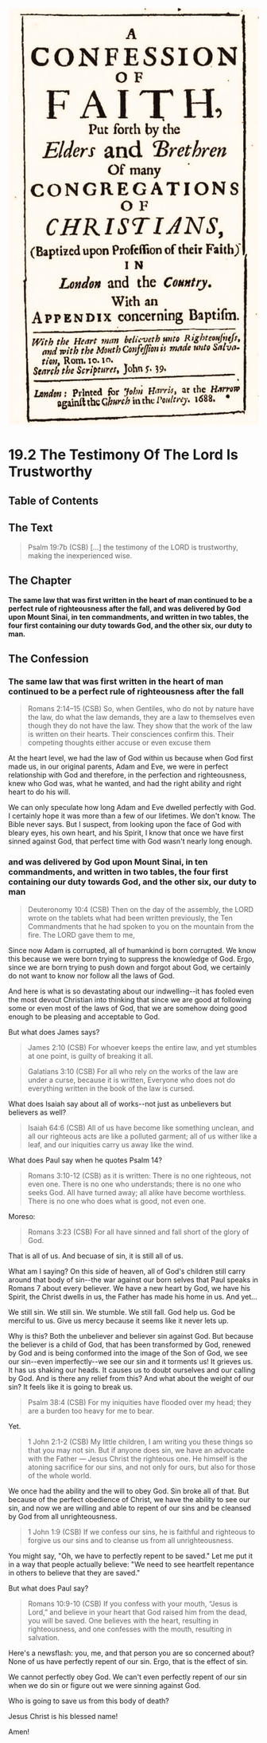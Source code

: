 <img class="intro-right" src="../images/art-1689.png">

# 19.2 The Testimony Of The Lord Is Trustworthy

## Table of Contents

<!-- toc -->

## The Text

>Psalm 19:7b (CSB) [...] the testimony of the LORD is trustworthy, making the inexperienced wise.

## The Chapter

**The same law that was first written in the heart of man continued to be a perfect rule of righteousness after the fall, and was delivered by God upon Mount Sinai, in ten commandments, and written in two tables, the four first containing our duty towards God, and the other six, our duty to man.**

## The Confession

### The same law that was first written in the heart of man continued to be a perfect rule of righteousness after the fall

>Romans 2:14–15 (CSB) So, when Gentiles, who do not by nature have the law, do what the law demands, they are a law to themselves even though they do not have the law. They show that the work of the law is written on their hearts. Their consciences confirm this. Their competing thoughts either accuse or even excuse them

At the heart level, we had the law of God within us because when God first made us, in our original parents, Adam and Eve, we were in perfect relationship with God and therefore, in the perfection and righteousness, knew who God was, what he wanted, and had the right ability and right heart to do his will.

We can only speculate how long Adam and Eve dwelled perfectly with God. I certainly hope it was more than a few of our lifetimes. We don't know. The Bible never says. But I suspect, from looking upon the face of God with bleary eyes, his own heart, and his Spirit, I know that once we have first sinned against God, that perfect time with God wasn't nearly long enough.

### and was delivered by God upon Mount Sinai, in ten commandments, and written in two tables, the four first containing our duty towards God, and the other six, our duty to man

>Deuteronomy 10:4 (CSB) Then on the day of the assembly, the LORD wrote on the tablets what had been written previously, the Ten Commandments that he had spoken to you on the mountain from the fire. The LORD gave them to me,

Since now Adam is corrupted, all of humankind is born corrupted. We know this because we were born trying to suppress the knowledge of God. Ergo, since we are born trying to push down and forgot about God, we certainly do not want to know nor follow all the laws of God.

And here is what is so devastating about our indwelling--it has fooled even the most devout Christian into thinking that since we are good at following some or even most of the laws of God, that we are somehow doing good enough to be pleasing and acceptable to God.

But what does James says?

>James 2:10 (CSB) For whoever keeps the entire law, and yet stumbles at one point, is guilty of breaking it all.

>Galatians 3:10 (CSB) For all who rely on the works of the law are under a curse, because it is written, Everyone who does not do everything written in the book of the law is cursed.

What does Isaiah say about all of works--not just as unbelievers but believers as well?

>Isaiah 64:6 (CSB) All of us have become like something unclean, and all our righteous acts are like a polluted garment; all of us wither like a leaf, and our iniquities carry us away like the wind.

What does Paul say when he quotes Psalm 14?

>Romans 3:10-12 (CSB) as it is written: There is no one righteous, not even one. There is no one who understands; there is no one who seeks God. All have turned away; all alike have become worthless. There is no one who does what is good, not even one.

Moreso:

>Romans 3:23 (CSB) For all have sinned and fall short of the glory of God.

That is all of us. And becuase of sin, it is still all of us.

What am I saying? On this side of heaven, all of God's children still carry around that body of sin--the war against our born selves that Paul speaks in Romans 7 about every believer. We have a new heart by God, we have his Spirit, the Christ dwells in us, the Father has made his home in us. And yet...

We still sin. We still sin. We stumble. We still fall. God help us. God be merciful to us. Give us mercy because it seems like it never lets up.

Why is this? Both the unbeliever and believer sin against God. But because the believer is a child of God, that has been transformed by God, renewed by God and is being conformed into the image of the Son of God, we see our sin--even imperfectly--we see our sin and it torments us! It grieves us. It has us shaking our heads. It causes us to doubt ourselves and our calling by God. And is there any relief from this? And what about the weight of our sin? It feels like it is going to break us.

>Psalm 38:4 (CSB) For my iniquities have flooded over my head; they are a burden too heavy for me to bear.

Yet.

>1 John 2:1-2 (CSB) My little children, I am writing you these things so that you may not sin. But if anyone does sin, we have an advocate with the Father — Jesus Christ the righteous one. He himself is the atoning sacrifice for our sins, and not only for ours, but also for those of the whole world.

We once had the ability and the will to obey God. Sin broke all of that. But because of the perfect obedience of Christ, we have the ability to see our sin, and now we are willing and able to repent of our sins and be cleansed by God from all unrighteousness.

>1 John 1:9 (CSB) If we confess our sins, he is faithful and righteous to forgive us our sins and to cleanse us from all unrighteousness.

You might say, "Oh, we have to perfectly repent to be saved." Let me put it in a way that people actually believe: "We need to see heartfelt repentance in others to believe that they are saved."

But what does Paul say?

>Romans 10:9-10 (CSB) If you confess with your mouth, “Jesus is Lord,” and believe in your heart that God raised him from the dead, you will be saved. One believes with the heart, resulting in righteousness, and one confesses with the mouth, resulting in salvation.

Here's a newsflash: you, me, and that person you are so concerned about? None of us have perfectly repent of our sin. Ergo, that is the effect of sin.

We cannot perfectly obey God. We can't even perfectly repent of our sin when we do sin or figure out we were sinning against God.

Who is going to save us from this body of death?

Jesus Christ is his blessed name!

Amen!
